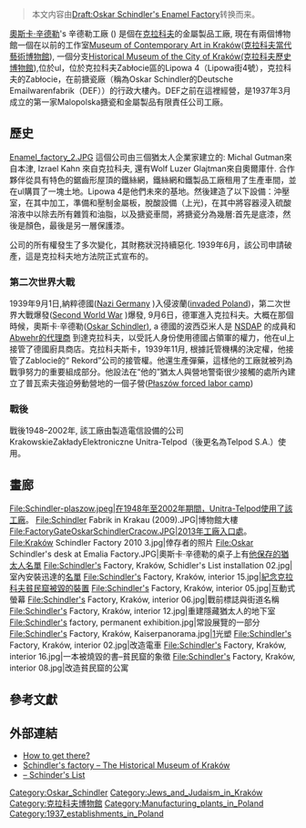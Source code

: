 > 本文内容由[Draft:Oskar Schindler\'s Enamel Factory](https://zh.wikipedia.org/wiki/Draft:Oskar_Schindler\'s_Enamel_Factory)转换而来。


[奧斯卡·辛德勒](../Page/奧斯卡·辛德勒.md "wikilink")'s 辛德勒工廠 () 是個在[克拉科夫](../Page/克拉科夫.md "wikilink")的金屬製品工廠, 現在有兩個博物館一個在以前的工作室[Museum of Contemporary Art in Kraków](https://zh.wikipedia.org/wiki/:en:Museum_of_Contemporary_Art_in_Kraków "wikilink")([克拉科夫當代藝術博物館](https://zh.wikipedia.org/wiki/克拉科夫當代藝術博物館 "wikilink")), 一個分支[Historical Museum of the City of Kraków(克拉科夫歷史博物館](https://zh.wikipedia.org/wiki/:en:Historical_Museum_of_Kraków "wikilink")),位於ul，位於克拉科夫Zabłocie區的Lipowa 4（Lipowa街4號），克拉科夫的Zabłocie，在前搪瓷廠（稱為Oskar Schindler的Deutsche Emailwarenfabrik（DEF））的行政大樓內。DEF之前在這裡經營，是1937年3月成立的第一家Malopolska搪瓷和金屬製品有限責任公司工廠。

## 歷史

[Enamel_factory_2.JPG](https://zh.wikipedia.org/wiki/File:Enamel_factory_2.JPG "fig:Enamel_factory_2.JPG") 這個公司由三個猶太人企業家建立的: Michal Gutman來自本津, Izrael Kahn 來自克拉科夫, 還有Wolf Luzer Glajtman來自奧爾庫什. 合作夥伴從具有特色的鋸齒形屋頂的鐵絲網，鐵絲網和鐵製品工廠租用了生產車間，並在ul購買了一塊土地。Lipowa 4是他們未來的基地。然後建造了以下設備：沖壓室，在其中加工，準備和壓制金屬板，脫酸設備（上光)，在其中將容器浸入硫酸溶液中以除去所有雜質和油脂，以及搪瓷車間，將搪瓷分為幾層:首先是底漆，然後是顏色，最後是另一層保護漆。

公司的所有權發生了多次變化，其財務狀況持續惡化. 1939年6月，該公司申請破產，這是克拉科夫地方法院正式宣布的。

### 第二次世界大戰

1939年9月1日,納粹德國([Nazi Germany](../Page/納粹德國.md "wikilink") )入侵波蘭([invaded Poland](../Page/波蘭戰役.md "wikilink"))，第二次世界大戰爆發([Second World War](../Page/第二次世界大战.md "wikilink") )爆發, 9月6日，德軍進入克拉科夫。大概在那個時候，奧斯卡·辛德勒([Oskar Schindler)](../Page/奧斯卡·辛德勒.md "wikilink"), a  德國的波西亞米人是 [NSDAP](../Page/纳粹党.md "wikilink") 的成員和[Abwehr的代理商](../Page/阿勃維爾.md "wikilink") 到達克拉科夫，以受託人身份使用德國占領軍的權力，他在ul上接管了德國廚具商店。克拉科夫斯卡，1939年11月, 根據託管機構的決定權，他接管了Zablocie的“ Rekord”公司的接管權。他還生產彈藥，這樣他的工廠就被列為戰爭努力的重要組成部分。他設法在“他的”猶太人與營地警衛很少接觸的處所內建立了普瓦索夫強迫勞動營地的一個子營([Płaszów forced labor camp](https://zh.wikipedia.org/wiki/普瓦舒夫集中营 "wikilink"))

### 戰後

戰後1948–2002年, 該工廠由製造電信設備的公司KrakowskieZakładyElektroniczne Unitra-Telpod（後更名為Telpod S.A.）使用。

## 畫廊

[File:Schindler-plaszow.jpeg|在1948年至2002年期間，Unitra-Telpod使用了該工廠](File:Schindler-plaszow.jpeg%7C在1948年至2002年期間，Unitra-Telpod使用了該工廠)。 <File:Schindler> Fabrik in Krakau (2009).JPG|博物館大樓 [File:FactoryGateOskarSchindlerCracow.JPG|2013年工廠入口處](File:FactoryGateOskarSchindlerCracow.JPG%7C2013年工廠入口處)。 <File:Kraków> Schindler Factory 2010 3.jpg|倖存者的照片 <File:Oskar> Schindler's desk at Emalia Factory.JPG|奧斯卡·辛德勒的桌子上有[他保存的猶太人名單](https://zh.wikipedia.org/wiki/:en:Schindlerjuden "wikilink") <File:Schindler's> Factory, Kraków, Schidler's List installation 02.jpg|室內安裝迅達的[名單](https://zh.wikipedia.org/wiki/:en:Schindler's_List "wikilink") <File:Schindler's> Factory, Kraków, interior 15.jpg|[紀念克拉科夫貧民窟被毀的裝置](https://zh.wikipedia.org/wiki/:en:Kraków_Ghetto "wikilink") <File:Schindler's> Factory, Kraków, interior 05.jpg|互動式螢幕 <File:Schindler's> Factory, Kraków, interior 06.jpg|戰前標誌與街道名稱 <File:Schindler's> Factory, Kraków, interior 12.jpg|重建隱藏猶太人的地下室 <File:Schindler's> factory, permanent exhibition.jpg|常設展覽的一部分 <File:Schindler's> Factory, Kraków, Kaiserpanorama.jpg|[1](https://en.wikipedia.org/wiki/Kaiserpanorama)光塑 <File:Schindler's> Factory, Kraków, interior 02.jpg|改造電車 <File:Schindler's> Factory, Kraków, interior 16.jpg|一本被燒毀的書–貧民窟的象徵 <File:Schindler's> Factory, Kraków, interior 08.jpg|改造貧民窟的公寓

## 參考文獻

## 外部連結

  - [How to get there?](https://jakdojade.pl/krakow/trasa/?tc=50.04740:19.96175&tn=Oskar%20Schindler's%20Factory)
  - [Schindler's factory – The Historical Museum of Kraków](http://www.mhk.pl/branches/oskar-schindlers-factory)
  - [– Schinder's List](http://pavotravel.com/how-schindlers-list-changed-krakow)

[Category:Oskar_Schindler](https://zh.wikipedia.org/wiki/Category:Oskar_Schindler "wikilink") [Category:Jews_and_Judaism_in_Kraków](https://zh.wikipedia.org/wiki/Category:Jews_and_Judaism_in_Kraków "wikilink") [Category:克拉科夫博物館](https://zh.wikipedia.org/wiki/Category:克拉科夫博物館 "wikilink") [Category:Manufacturing_plants_in_Poland](https://zh.wikipedia.org/wiki/Category:Manufacturing_plants_in_Poland "wikilink") [Category:1937_establishments_in_Poland](https://zh.wikipedia.org/wiki/Category:1937_establishments_in_Poland "wikilink")